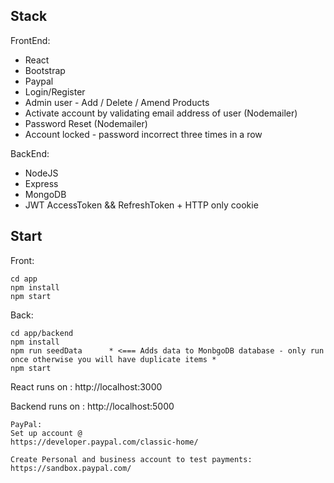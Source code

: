 ## Stack

FrontEnd:

- React
- Bootstrap
- Paypal
- Login/Register
- Admin user - Add / Delete / Amend Products
- Activate account by validating email address of user (Nodemailer)
- Password Reset (Nodemailer)
- Account locked - password incorrect three times in a row

BackEnd:

- NodeJS
- Express
- MongoDB
- JWT AccessToken && RefreshToken + HTTP only cookie

## Start

Front:

```
cd app
npm install
npm start
```

Back:

```
cd app/backend
npm install
npm run seedData      * <=== Adds data to MonbgoDB database - only run once otherwise you will have duplicate items *
npm start
```

React runs on : http://localhost:3000

Backend runs on : http://localhost:5000

```
PayPal:
Set up account @
https://developer.paypal.com/classic-home/

Create Personal and business account to test payments:
https://sandbox.paypal.com/



```
